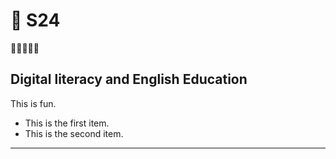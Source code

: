 # 🌿 S24
🌿🌿🌿🌿🌿
## Digital literacy and English Education

This is fun.

+ This is the first item.
+ This is the second item.


---
